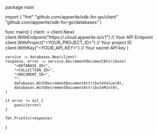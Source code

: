 package main

import (
    "fmt"
    "github.com/appwrite/sdk-for-go/client"
    "github.com/appwrite/sdk-for-go/databases"
)

func main() {
    client := client.New(
        client.WithEndpoint("https://<REGION>.cloud.appwrite.io/v1") // Your API Endpoint
        client.WithProject("<YOUR_PROJECT_ID>") // Your project ID
        client.WithKey("<YOUR_API_KEY>") // Your secret API key
    )

    service := databases.New(client)
    response, error := service.DecrementDocumentAttribute(
        "<DATABASE_ID>",
        "<COLLECTION_ID>",
        "<DOCUMENT_ID>",
        "",
        databases.WithDecrementDocumentAttributeValue(0),
        databases.WithDecrementDocumentAttributeMin(0),
    )

    if error != nil {
        panic(error)
    }

    fmt.Println(response)
}
